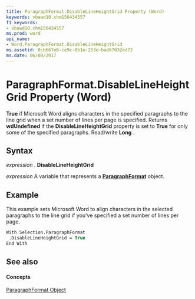 ```yaml
---
title: ParagraphFormat.DisableLineHeightGrid Property (Word)
keywords: vbawd10.chm156434557
f1_keywords:
- vbawd10.chm156434557
ms.prod: word
api_name:
- Word.ParagraphFormat.DisableLineHeightGrid
ms.assetid: 8cb667e6-ce9c-8b1e-253e-bad67032ed72
ms.date: 06/08/2017
---
```



# ParagraphFormat.DisableLineHeightGrid Property (Word)

 **True** if Microsoft Word aligns characters in the specified paragraphs to the line grid when a set number of lines per page is specified. Returns **wdUndefined** if the **DisableLineHeightGrid** property is set to **True** for only some of the specified paragraphs. Read/write **Long** .


## Syntax

 _expression_ . **DisableLineHeightGrid**

 _expression_ A variable that represents a **[ParagraphFormat](Word.ParagraphFormat.md)** object.


## Example

This example sets Microsoft Word to align characters in the selected paragraphs to the line grid if you've specified a set number of lines per page.


```vb
With Selection.ParagraphFormat 
 .DisableLineHeightGrid = True 
End With
```


## See also


#### Concepts


[ParagraphFormat Object](Word.ParagraphFormat.md)


